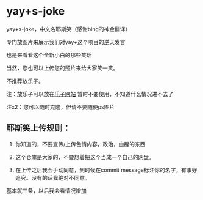 # yay+s-joke
yay+s-joke，中文名耶斯笑（感谢bing的神金翻译）

专门放图片来展示我们对yay+这个项目的逆天发言

也是来看看这个全新小白的那些笑话

当然，您也可以上传您的照片来给大家笑一笑。

不推荐放乐子。  

注：放乐子可以放在[乐子网站](rubbsih.ama.moe) 暂时不要使用，不知道什么情况进不去了

注x2：您可以随时克隆，但请不要随便ps图片
## 耶斯笑上传规则：

1. 你知道的，不要宣传/上传色情内容，政治，血腥的东西

2. 这个仓库是大家的，不要想着把这个当成一个自己的网盘。

3. 在上传之后我会手动同意，到时候在commit message标注你的名字，有事好追究。没有的话我绝对不同意。

基本就三条，以后我会看情况增加
